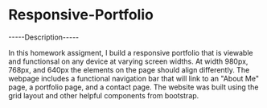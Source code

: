 # Responsive-Portfolio

-----Description-----

In this homework assigment, I build a responsive portfolio that is viewable and functionsal on any device at varying screen widths.  At width 980px, 768px, and 640px the elements on the page should align differently.  The webpage includes a functional navigation bar that will link to an "About Me" page, a portfolio page, and a contact page.  The website was built using the grid layout and other helpful components from bootstrap.